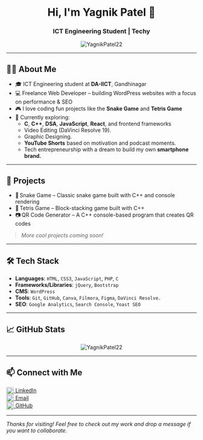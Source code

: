 <h1 align="center">Hi, I'm Yagnik Patel 👋</h1>
<h3 align="center">ICT Engineering Student | Techy</h3>

<p align="center">
  <img src="https://komarev.com/ghpvc/?username=YagnikPatel22&label=Profile%20views&color=0e75b6&style=flat" alt="YagnikPatel22" />
</p>

---

## 🙋‍♂️ About Me

- 🎓 ICT Engineering student at **DA-IICT**, Gandhinagar  
- 💻 Freelance Web Developer – building WordPress websites with a focus on performance & SEO  
- 🎮 I love coding fun projects like the **Snake Game** and **Tetris Game**  
- 🎯 Currently exploring:
  - **C**, **C++**, **DSA**, **JavaScript**, **React**, and frontend frameworks
  - Video Editing (DaVinci Resolve 19).
  - Graphic Designing.
  - **YouTube Shorts** based on motivation and podcast moments.  
  - Tech entrepreneurship with a dream to build my own **smartphone brand.**

---

## 🧠 Projects

- 🐍 Snake Game – Classic snake game built with C++ and console rendering
- 🧱 Tetris Game – Block-stacking game built with C++
- 📷 QR Code Generator – A C++ console-based program that creates QR codes

> *More cool projects coming soon!*

---

## 🛠️ Tech Stack

- **Languages**: `HTML`, `CSS3`, `JavaScript`, `PHP`, `C`  
- **Frameworks/Libraries**: `jQuery`, `Bootstrap`  
- **CMS**: `WordPress`  
- **Tools**: `Git`, `GitHub`, `Canva`, `Filmora`, `Figma`, `DaVinci Resolve.` 
- **SEO**: `Google Analytics`, `Search Console`, `Yoast SEO`

---

## 📈 GitHub Stats

<p align="center">
  <img src="https://github-readme-stats.vercel.app/api?username=YagnikPatel22&show_icons=true&theme=radical" alt="YagnikPatel22" />
</p>

---

## 📫 Connect with Me

<p align="left">
  <a href="https://www.linkedin.com/in/yagnik-n-patel" target="blank"><img align="center" src="https://cdn.jsdelivr.net/npm/simple-icons@3.0.1/icons/linkedin.svg" alt="linkedin" height="20" width="20" /> LinkedIn</a><br>
  <a href="mailto:yagnikptl22@gmail.com"><img align="center" src="https://cdn.jsdelivr.net/npm/simple-icons@3.0.1/icons/gmail.svg" alt="gmail" height="20" width="20" /> Email</a><br>
  <a href="https://github.com/YagnikPatel22" target="blank"><img align="center" src="https://cdn.jsdelivr.net/npm/simple-icons@3.0.1/icons/github.svg" alt="github" height="20" width="20" /> GitHub</a>
</p>

---

*Thanks for visiting! Feel free to check out my work and drop a message if you want to collaborate.*

